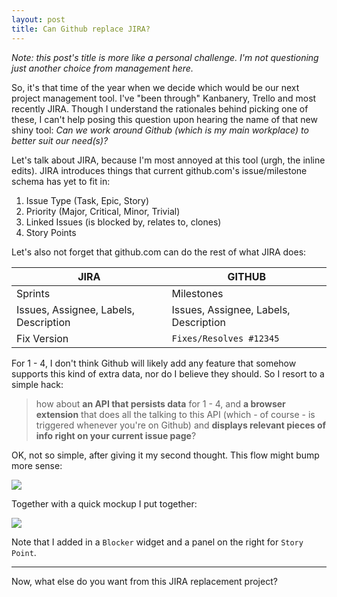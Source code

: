 ```yaml
---
layout: post
title: Can Github replace JIRA?
---
```


*Note: this post's title is more like a personal challenge. I'm not questioning just another choice from management here.*

So, it's that time of the year when we decide which would be our next project management tool. I've "been through" Kanbanery, Trello and most recently JIRA. Though I understand the rationales behind picking one of these, I can't help posing this question upon hearing the name of that new shiny tool: *Can we work around Github (which is my main workplace) to better suit our need(s)?*

Let's talk about JIRA, because I'm most annoyed at this tool (urgh, the inline edits). JIRA introduces things that current github.com's issue/milestone schema has yet to fit in:

1. Issue Type (Task, Epic, Story)
2. Priority (Major, Critical, Minor, Trivial)
3. Linked Issues (is blocked by, relates to, clones)
4. Story Points

Let's also not forget that github.com can do the rest of what JIRA does:

| JIRA                                    | GITHUB                                  |
|---------------------------------------  |---------------------------------------  |
| Sprints                                 | Milestones                              |
| Issues, Assignee, Labels, Description   | Issues, Assignee, Labels, Description   |
| Fix Version                             | `Fixes/Resolves #12345`                 |

For 1 - 4, I don't think Github will likely add any feature that somehow supports this kind of extra data, nor do I believe they should. So I resort to a simple hack: 

> how about **an API that persists data** for 1 - 4, and **a browser extension** that does all the talking to this API (which - of course - is triggered whenever you're on Github) and **displays relevant pieces of info right on your current issue page**?

OK, not so simple, after giving it my second thought. This flow might bump more sense:

![](https://s3.amazonaws.com/f.cl.ly/items/3d0y022E1k1y3y1G423z/Untitled.png)

Together with a quick mockup I put together:

![](https://s3.amazonaws.com/f.cl.ly/items/380x0406412T2x3V2V2H/Screen%20Shot%202015-05-10%20at%204.31.21%20AM.png)

Note that I added in a `Blocker` widget and a panel on the right for `Story Point`.
_____

Now, what else do you want from this JIRA replacement project?
